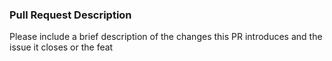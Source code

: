 ### Pull Request Description

Please include a brief description of the changes this PR introduces and the issue it closes or the feat